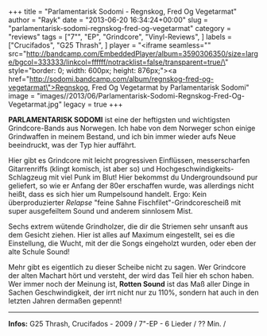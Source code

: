 +++
title = "Parlamentarisk Sodomi - Regnskog, Fred Og Vegetarmat"
author = "Rayk"
date = "2013-06-20 16:34:24+00:00"
slug = "parlamentarisk-sodomi-regnskog-fred-og-vegetarmat"
category = "reviews"
tags = ["7\"", "EP", "Grindcore", "Vinyl-Reviews", ]
labels = ["Crucifados", "G25 Thrash", ]
player = "<iframe seamless=\"\" src=\"http://bandcamp.com/EmbeddedPlayer/album=3590306350/size=large/bgcol=333333/linkcol=ffffff/notracklist=false/transparent=true/\" style=\"border: 0; width: 600px; height: 876px;\"><a href=\"http://sodomi.bandcamp.com/album/regnskog-fred-og-vegetarmat\">Regnskog, Fred Og Vegetarmat by Parlamentarisk Sodomi</a></iframe>"
image = "images//2013/06/Parlamentarisk-Sodomi-Regnskog-Fred-Og-Vegetarmat.jpg"
legacy = true
+++



**PARLAMENTARISK SODOMI** ist eine der heftigsten und wichtigsten Grindcore-Bands aus Norwegen. Ich habe von dem Norweger schon einige Grindwaffen in meinem Bestand, und ich bin immer wieder aufs Neue beeindruckt, was der Typ hier auffährt.

Hier gibt es Grindcore mit leicht progressiven Einflüssen, messerscharfen Gitarrenriffs (klingt komisch, ist aber so) und Hochgeschwindigkeits-Schlagzeug mit viel Punk im Blut! Hier bekommst du Undergroundsound pur geliefert, so wie er Anfang der 80er erschaffen wurde, was allerdings nicht heißt, dass es sich hier um Rumpelsound handelt. Ergo: Kein überproduzierter _Relapse_ "feine Sahne Fischfilet"-Grindcorescheiß mit super ausgefeiltem Sound und anderem sinnlosem Mist.

Sechs extrem wütende Grindholzer, die dir die Striemen sehr unsanft aus dem Gesicht ziehen. Hier ist alles auf Maximum eingestellt, sei es die Einstellung, die Wucht, mit der die Songs eingeholzt wurden, oder eben der alte Schule Sound!

Mehr gibt es eigentlich zu dieser Scheibe nicht zu sagen. Wer Grindcore der alten Machart hört und versteht, der wird das Teil hier eh schon haben. Wer immer noch der Meinung ist, **Rotten Sound** ist das Maß aller Dinge in Sachen Geschwindigkeit, der irrt nicht nur zu 110%, sondern hat auch in den letzten Jahren dermaßen gepennt!





---
**Infos:**
G25 Thrash, Crucifados - 2009 / 
7"-EP - 6 Lieder / ?? Min. / 
